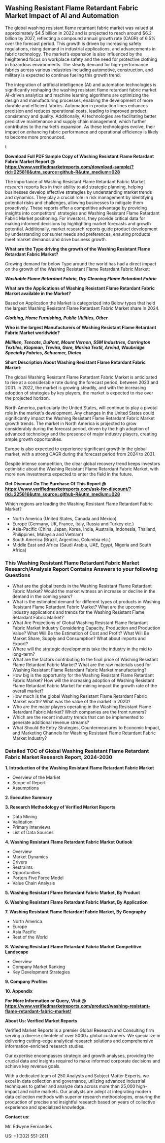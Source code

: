 <h2>Washing Resistant Flame Retardant Fabric Market Impact of AI and Automation</h2><p>The global washing resistant flame retardant fabric market was valued at approximately $4.5 billion in 2022 and is projected to reach around $6.2 billion by 2027, reflecting a compound annual growth rate (CAGR) of 6.5% over the forecast period. This growth is driven by increasing safety regulations, rising demand in industrial applications, and advancements in fabric technology. The market’s expansion is also influenced by the heightened focus on workplace safety and the need for protective clothing in hazardous environments. The steady demand for high-performance fabrics across various industries including automotive, construction, and military is expected to continue fueling this growth trend.</p><p>The integration of artificial intelligence (AI) and automation technologies is significantly reshaping the washing resistant flame retardant fabric market. AI-driven analytics and machine learning algorithms are optimizing the design and manufacturing processes, enabling the development of more durable and efficient fabrics. Automation in production lines enhances precision and reduces operational costs, leading to improved product consistency and quality. Additionally, AI technologies are facilitating better predictive maintenance and supply chain management, which further contributes to the market’s expansion. As these technologies evolve, their impact on enhancing fabric performance and operational efficiency is likely to become more pronounced.</p>t</p><p id="" class=""><strong>Download Full PDF Sample Copy of Washing Resistant Flame Retardant Fabric Market Report @ <a href="https://www.verifiedmarketreports.com/download-sample/?rid=225816&utm_source=github-R&utm_medium=028" target="_blank">https://www.verifiedmarketreports.com/download-sample/?rid=225816&utm_source=github-R&utm_medium=028</a></strong></p><p>The importance of&nbsp;Washing Resistant Flame Retardant Fabric Market research reports lies in their ability to aid strategic planning, helping businesses develop effective strategies by understanding market trends and dynamics. They play a crucial role in risk management by identifying potential risks and challenges, allowing businesses to mitigate them proactively. These reports offer a competitive advantage by providing insights into competitors' strategies and Washing Resistant Flame Retardant Fabric Market positioning. For investors, they provide critical data for making informed decisions by highlighting market forecasts and growth potential. Additionally, market research reports guide product development by understanding consumer needs and preferences, ensuring products meet market demands and drive business growth.</p><p><strong>What are the&nbsp;Type driving the growth of the Washing Resistant Flame Retardant Fabric Market?</strong></p><p id="" class="">Growing demand for below Type around the world has had a direct impact on the growth of the Washing Resistant Flame Retardant Fabric Market:</p><em><strong>Washable Flame Retardant Fabric, Dry Cleaning Flame Retardant Fabric</strong></em></p><strong>What are the&nbsp;Applications&nbsp;of Washing Resistant Flame Retardant Fabric Market available in the Market?</strong></p><p id="" class="">Based on Application the Market is categorized into Below types that held the largest Washing Resistant Flame Retardant Fabric Market share In 2024.</p><em><strong>Clothing, Home Furnishing, Public Utilities, Other</strong></em></p><strong>Who is the largest Manufacturers of Washing Resistant Flame Retardant Fabric Market worldwide?</strong></p><p><em><strong>Milliken, Tencate, DuPont, Mount Vernon, SSM Industries, Carrington Textiles, Klopman, Trevira, Gore, Marina Textil, Arvind, Waubridge Specialty Fabrics, Schuemer, Diatex</strong></em></p><p id="" class=""><strong>Short Description About Washing Resistant Flame Retardant Fabric Market:</strong></p><p>The global Washing Resistant Flame Retardant Fabric Market is anticipated to rise at a considerable rate during the forecast period, between 2023 and 2031. In 2022, the market is growing steadily, and with the increasing adoption of strategies by key players, the market is expected to rise over the projected horizon.</p><p>North America, particularly the United States, will continue to play a pivotal role in the market's development. Any changes in the United States could significantly impact the Washing Resistant Flame Retardant Fabric Market growth trends. The market in North America is projected to grow considerably during the forecast period, driven by the high adoption of advanced technology and the presence of major industry players, creating ample growth opportunities.</p><p>Europe is also expected to experience significant growth in the global market, with a strong CAGR during the forecast period from 2024 to 2031.</p><p>Despite intense competition, the clear global recovery trend keeps investors optimistic about the Washing Resistant Flame Retardant Fabric Market, with more new investments expected to enter the field in the future.</p><p id="" class=""><strong>Get Discount On The Purchase Of This Report @ <a href="https://www.verifiedmarketreports.com/ask-for-discount/?rid=225816&utm_source=github-R&utm_medium=028" target="_blank">https://www.verifiedmarketreports.com/ask-for-discount/?rid=225816&utm_source=github-R&utm_medium=028</a></strong></p>Which regions are leading the Washing Resistant Flame Retardant Fabric Market?</p><ul><li>North America (United States, Canada and Mexico)</li><li>Europe (Germany, UK, France, Italy, Russia and Turkey etc.)</li><li>Asia-Pacific (China, Japan, Korea, India, Australia, Indonesia, Thailand, Philippines, Malaysia and Vietnam)</li><li>South America (Brazil, Argentina, Columbia etc.)</li><li>Middle East and Africa (Saudi Arabia, UAE, Egypt, Nigeria and South Africa)</li></ul><h3 id="" class="">This Washing Resistant Flame Retardant Fabric Market Research/Analysis Report Contains Answers to your following Questions</h3><ul><li>What are the global trends in the Washing Resistant Flame Retardant Fabric Market? Would the market witness an increase or decline in the demand in the coming years?</li><li>What is the estimated demand for different types of products in Washing Resistant Flame Retardant Fabric Market? What are the upcoming industry applications and trends for the Washing Resistant Flame Retardant Fabric Market?</li><li>What Are Projections of Global Washing Resistant Flame Retardant Fabric Market Industry Considering Capacity, Production and Production Value? What Will Be the Estimation of Cost and Profit? What Will Be Market Share, Supply and Consumption? What about imports and Export?</li><li>Where will the strategic developments take the industry in the mid to long-term?</li><li>What are the factors contributing to the final price of Washing Resistant Flame Retardant Fabric Market? What are the raw materials used for Washing Resistant Flame Retardant Fabric Market manufacturing?</li><li>How big is the opportunity for the Washing Resistant Flame Retardant Fabric Market? How will the increasing adoption of Washing Resistant Flame Retardant Fabric Market for mining impact the growth rate of the overall market?</li><li>How much is the global Washing Resistant Flame Retardant Fabric Market worth? What was the value of the market In 2020?</li><li>Who are the major players operating in the Washing Resistant Flame Retardant Fabric Market? Which companies are the front runners?</li><li>Which are the recent industry trends that can be implemented to generate additional revenue streams?</li><li>What Should Be Entry Strategies, Countermeasures to Economic Impact, and Marketing Channels for Washing Resistant Flame Retardant Fabric Market Industry?</li></ul><h3 id="" class="">Detailed TOC of Global Washing Resistant Flame Retardant Fabric Market Research Report, 2024-2030</h3><p id="" class=""><strong>1. Introduction of the Washing Resistant Flame Retardant Fabric Market</strong></p><ul><li>Overview of the Market</li><li>Scope of Report</li><li>Assumptions</li></ul><p id="" class=""><strong>2. Executive Summary</strong></p><p id="" class=""><strong>3. Research Methodology of Verified Market Reports</strong></p><ul><li>Data Mining</li><li>Validation</li><li>Primary Interviews</li><li>List of Data Sources</li></ul><p id="" class=""><strong>4. Washing Resistant Flame Retardant Fabric Market Outlook</strong></p><ul><li>Overview</li><li>Market Dynamics</li><li>Drivers</li><li>Restraints</li><li>Opportunities</li><li>Porters Five Force Model</li><li>Value Chain Analysis</li></ul><p id="" class=""><strong>5. Washing Resistant Flame Retardant Fabric Market, By Product</strong></p><p id="" class=""><strong>6. Washing Resistant Flame Retardant Fabric Market, By Application</strong></p><p id="" class=""><strong>7. Washing Resistant Flame Retardant Fabric Market, By Geography</strong></p><ul><li>North America</li><li>Europe</li><li>Asia Pacific</li><li>Rest of the World</li></ul><p id="" class=""><strong>8. Washing Resistant Flame Retardant Fabric Market Competitive Landscape</strong></p><ul><li>Overview</li><li>Company Market Ranking</li><li>Key Development Strategies</li></ul><p id="" class=""><strong>9. Company Profiles</strong></p><p id="" class=""><strong>10. Appendix</strong></p><p id="" class=""><strong>For More Information or Query, Visit @ <a href="https://www.verifiedmarketreports.com/product/washing-resistant-flame-retardant-fabric-market/" target="_blank">https://www.verifiedmarketreports.com/product/washing-resistant-flame-retardant-fabric-market/</a></strong></p><p id="" class=""><strong>About Us: Verified Market Reports</strong></p><p id="" class="">Verified Market Reports is a premier Global Research and Consulting firm serving a diverse clientele of over 5000+ global customers. We specialize in delivering cutting-edge analytical research solutions and comprehensive information-enriched research studies.</p><p id="" class="">Our expertise encompasses strategic and growth analyses, providing the crucial data and insights required to make informed corporate decisions and achieve key revenue goals.</p><p id="" class="">With a dedicated team of 250 Analysts and Subject Matter Experts, we excel in data collection and governance, utilizing advanced industrial techniques to gather and analyze data across more than 25,000 high-impact and niche markets. Our analysts are adept at integrating modern data collection methods with superior research methodologies, ensuring the production of precise and insightful research based on years of collective experience and specialized knowledge.</p><p id="" class=""><strong>Contact us:</strong></p><p id="" class="">Mr. Edwyne Fernandes</p><p id="" class="">US: +1(302) 551-2611</p>
